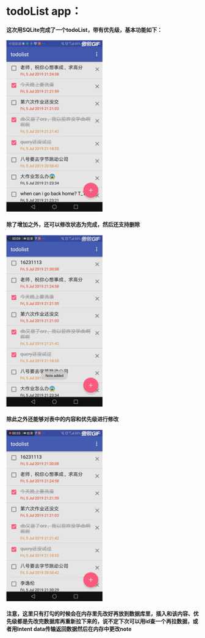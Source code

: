 # todoList app：

#### 这次用SQLite完成了一个todoList，带有优先级，基本功能如下：

<img src = "./gif1.gif" width=50%>

#### 除了增加之外，还可以修改状态为完成，然后还支持删除

<img src="gif2.gif" width=50%>

#### 除此之外还能够对表中的内容和优先级进行修改

<img src="gif3.gif" width=50%>

#### 注意，这里只有打勾的时候会在内存里先改好再放到数据库里，插入和该内容、优先级都是先改完数据库再重新拉下来的，说不定下次可以用id查一个再拉数据，或者用Intent data传输返回数据然后在内存中更改note